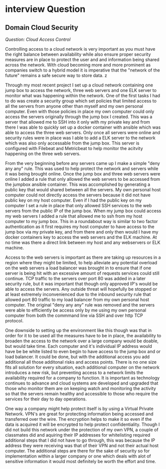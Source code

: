 # interview Question 

## Domain Cloud Security
_Question: Cloud Access Control_

Controlling access to a cloud network is very important as you must have the right balance between availability while also ensure proper security measures are in place to protect the user and and information being shared across the network.  With cloud becoming more and more prominent as companies switch to a hybrid model it is imperative that the "network of the future" remains a safe secure way to store data. z

Through my most recent project I set up a cloud network containing one jump box to access the network, three web servers and one ELK server to monitor what was happening within the network.  One of the first tasks I had to do was create a security group which set policies that limited access to all the servers from anyone other than myself and my own personal computer.  Even with those policies in place my own computer could only access the servers originally through the jump box I created.  This was a server that allowed me to SSH into it only with my private key and from there I was able to quickly set up a docker container with ansible which was able to access the three web servers.  Only once all servers were online and security rules were in place was I able to add a ELK server to the network which was also only accessable from the jump box.  This server is configured with Filebeat and Metricbeat to help monitor the acitvity happening on the three web servers.

From the very beginning before any servers came up I make a simple "deny any any" rule.  This was used to help protect the network and servers while it was being brought online.  Once the jump box and three web servers were online I added a rule that only allowed the web servers to be accessed from the jumpbox ansible container.  This was accomplished by generating a public key that would shared between all the servers.  My own personal host computer could not directly access the servers because it did not have public key on my host computer.  Even if I had the public key on my computer I set a rule in place that only allowed SSH services to the web servers from the public IP of the jump box.  When my jump box could access my web servers I added a rule that allowed me to ssh from my host computer to my jump box.  This in a roundabout way is similar to two factor authentication as it first requires my host computer to have access to the jump box via my private key, and from there and only then would I have my docker containers key to access the web servers and the ELK machine.  At no time was there a direct link between my host and any webservers or ELK machine.

Access to the web servers is important as there are taking up resources in a region where they might be limited, to help alleviate any potential overload on the web servers a load balancer was brought in to ensure that if one server is being hit with an excessive amount of requests services could still continue.  TCP traffic to the servers over port 80 was added in a later security rule, but it was important that though only approved IP's would be able to access the servers.  Any outside threat will hopefully be stopped or at least extremely inconvenienced due to the inbound security rule that allowed port 80 traffic to my load balancer from my own personal host computer.  The original "deny any any" rule was removed and the servers were able to efficiently be access only by me using my own personal computer from both the commmand line via SSH and over http TCP protocol.

One downside to setting up the environment like this though was that in order for it to be used all the measures have to be in place, the availability to broaden the access to the network over a large company would be doable, but would take time.  Each computer and it's individual IP address would have be be white listed to even begin to have access to the jump box and or load balancer.  It could be done, but with the additional access you add additional all those additonal risks and access points.  There is no one size fits all solution for every situation, each additional computer on the network introduces a new risk, but preventing access to a network limits the availability required for a company to function.  It is important as technology continues to advance and cloud systems are developed and upgraded that those who monitor them are on keeping watch and monitoring the activity so that the servers remain healthy and accessible to those who require the services for their day to day operations.

One way a company might help protect itself is by using a Virtual Private Network.  VPN's are great for protecting information being accessed and transferred over the wire.  The encryption helps to make it so even if the data is acquired it will be encrypted to help protect confidentiality.  Though I did not build this network under the protection of my own VPN, a couple of classmates did and aquiring their IP addresses for whitelisting required additional steps that I did not have to go through, this was because the IP address they were receiving was that of their VPN and not their actual host computer.  The additional steps are there for the sake of security so for implementation within a larger company or one which deals with alot of sensitive information it would most definitely be worth the effort and time.
